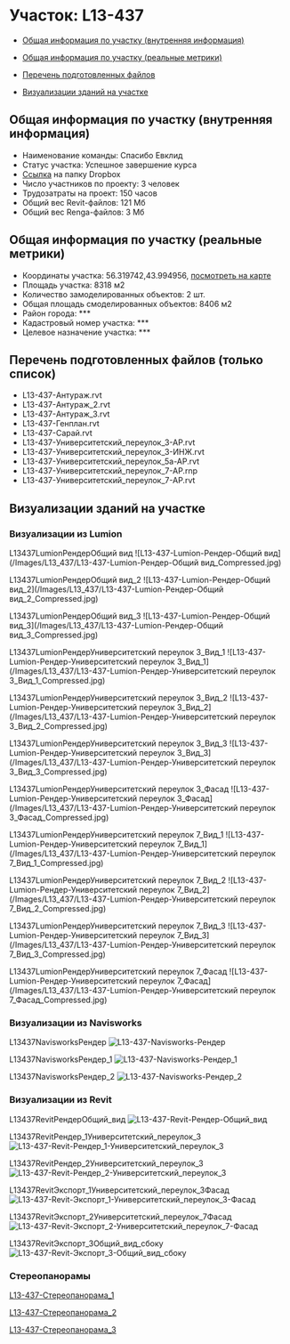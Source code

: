 # Участок: L13-437

* [Общая информация по участку (внутренняя информация)](#Chapter1)

* [Общая информация по участку (реальные метрики)](#Chapter2)

* [Перечень подготовленных файлов](#Chapter3)

* [Визуализации зданий на участке](#Chapter6)

## <a id="Chapter1"></a> Общая информация по участку (внутренняя информация)
+ Наименование команды: Спасибо Евклид
+ Статус участка: Успешное завершение курса
+ [Ссылка](https://www.dropbox.com/sh/wvvgv1nw1iqred9/AAALrZscbBgdJo4v9u7YsWp4a/L13_437?dl=0) на папку Dropbox
+ Число участников по проекту: 3 человек
+ Трудозатраты на проект: 150 часов
+ Общий вес Revit-файлов: 121 Мб
+ Общий вес Renga-файлов: 3 Мб
## <a id="Chapter2"></a> Общая информация по участку (реальные метрики)
+ Координаты участка: 56.319742,43.994956, [посмотреть на карте](https://yandex.ru/maps/47/nizhny-novgorod/?ll=43.994956%2C56.319742&z=19)
+ Площадь участка: 8318 м2
+ Количество замоделированных объектов: 2 шт.
+ Общая площадь смоделированных объектов: 8406 м2
+ Район города: *** 
+ Кадастровый номер участка: *** 
+ Целевое назначение участка: *** 
## <a id="Chapter3"></a> Перечень подготовленных файлов (только список)
+ L13-437-Антураж.rvt
+ L13-437-Антураж_2.rvt
+ L13-437-Антураж_3.rvt
+ L13-437-Генплан.rvt
+ L13-437-Сарай.rvt
+ L13-437-Университетский_переулок_3-АР.rvt
+ L13-437-Университетский_переулок_3-ИНЖ.rvt
+ L13-437-Университетский_переулок_5а-АР.rvt
+ L13-437-Университетский_переулок_7-АР.rnp
+ L13-437-Университетский_переулок_7-АР.rvt
## <a id="Chapter6"></a> Визуализации зданий на участке
### Визуализации из Lumion
L13437LumionРендерОбщий вид
![L13-437-Lumion-Рендер-Общий вид](/Images/L13_437/L13-437-Lumion-Рендер-Общий вид_Compressed.jpg)

L13437LumionРендерОбщий вид_2
![L13-437-Lumion-Рендер-Общий вид_2](/Images/L13_437/L13-437-Lumion-Рендер-Общий вид_2_Compressed.jpg)

L13437LumionРендерОбщий вид_3
![L13-437-Lumion-Рендер-Общий вид_3](/Images/L13_437/L13-437-Lumion-Рендер-Общий вид_3_Compressed.jpg)

L13437LumionРендерУниверситетский переулок 3_Вид_1
![L13-437-Lumion-Рендер-Университетский переулок 3_Вид_1](/Images/L13_437/L13-437-Lumion-Рендер-Университетский переулок 3_Вид_1_Compressed.jpg)

L13437LumionРендерУниверситетский переулок 3_Вид_2
![L13-437-Lumion-Рендер-Университетский переулок 3_Вид_2](/Images/L13_437/L13-437-Lumion-Рендер-Университетский переулок 3_Вид_2_Compressed.jpg)

L13437LumionРендерУниверситетский переулок 3_Вид_3
![L13-437-Lumion-Рендер-Университетский переулок 3_Вид_3](/Images/L13_437/L13-437-Lumion-Рендер-Университетский переулок 3_Вид_3_Compressed.jpg)

L13437LumionРендерУниверситетский переулок 3_Фасад
![L13-437-Lumion-Рендер-Университетский переулок 3_Фасад](/Images/L13_437/L13-437-Lumion-Рендер-Университетский переулок 3_Фасад_Compressed.jpg)

L13437LumionРендерУниверситетский переулок 7_Вид_1
![L13-437-Lumion-Рендер-Университетский переулок 7_Вид_1](/Images/L13_437/L13-437-Lumion-Рендер-Университетский переулок 7_Вид_1_Compressed.jpg)

L13437LumionРендерУниверситетский переулок 7_Вид_2
![L13-437-Lumion-Рендер-Университетский переулок 7_Вид_2](/Images/L13_437/L13-437-Lumion-Рендер-Университетский переулок 7_Вид_2_Compressed.jpg)

L13437LumionРендерУниверситетский переулок 7_Вид_3
![L13-437-Lumion-Рендер-Университетский переулок 7_Вид_3](/Images/L13_437/L13-437-Lumion-Рендер-Университетский переулок 7_Вид_3_Compressed.jpg)

L13437LumionРендерУниверситетский переулок 7_Фасад
![L13-437-Lumion-Рендер-Университетский переулок 7_Фасад](/Images/L13_437/L13-437-Lumion-Рендер-Университетский переулок 7_Фасад_Compressed.jpg)

### Визуализации из Navisworks
L13437NavisworksРендер
![L13-437-Navisworks-Рендер](/Images/L13_437/L13-437-Navisworks-Рендер_Compressed.jpg)

L13437NavisworksРендер_1
![L13-437-Navisworks-Рендер_1](/Images/L13_437/L13-437-Navisworks-Рендер_1_Compressed.jpg)

L13437NavisworksРендер_2
![L13-437-Navisworks-Рендер_2](/Images/L13_437/L13-437-Navisworks-Рендер_2_Compressed.jpg)

### Визуализации из Revit
L13437RevitРендерОбщий_вид
![L13-437-Revit-Рендер-Общий_вид](/Images/L13_437/L13-437-Revit-Рендер-Общий_вид_Compressed.jpg)

L13437RevitРендер_1Университетский_переулок_3
![L13-437-Revit-Рендер_1-Университетский_переулок_3](/Images/L13_437/L13-437-Revit-Рендер_1-Университетский_переулок_3_Compressed.jpg)

L13437RevitРендер_2Университетский_переулок_3
![L13-437-Revit-Рендер_2-Университетский_переулок_3](/Images/L13_437/L13-437-Revit-Рендер_2-Университетский_переулок_3_Compressed.jpg)

L13437RevitЭкспорт_1Университетский_переулок_3Фасад
![L13-437-Revit-Экспорт_1-Университетский_переулок_3-Фасад](/Images/L13_437/L13-437-Revit-Экспорт_1-Университетский_переулок_3-Фасад_Compressed.jpg)

L13437RevitЭкспорт_2Университетский_переулок_7Фасад
![L13-437-Revit-Экспорт_2-Университетский_переулок_7-Фасад](/Images/L13_437/L13-437-Revit-Экспорт_2-Университетский_переулок_7-Фасад_Compressed.jpg)

L13437RevitЭкспорт_3Общий_вид_сбоку
![L13-437-Revit-Экспорт_3-Общий_вид_сбоку](/Images/L13_437/L13-437-Revit-Экспорт_3-Общий_вид_сбоку_Compressed.jpg)

### Стереопанорамы
[L13-437-Стереопанорама_1](https://pano.autodesk.com/pano.html?url=jpgs/81b7f2b4-2841-4975-a4c8-8b094700ea6a&version=2)

[L13-437-Стереопанорама_2](https://pano.autodesk.com/pano.html?url=jpgs/bc7e2a7f-771a-47c0-8185-3681489e5fbc&version=2)

[L13-437-Стереопанорама_3](https://pano.autodesk.com/pano.html?url=jpgs/fc829ac5-199f-4f2c-9f57-1253fc70630c&version=2)

